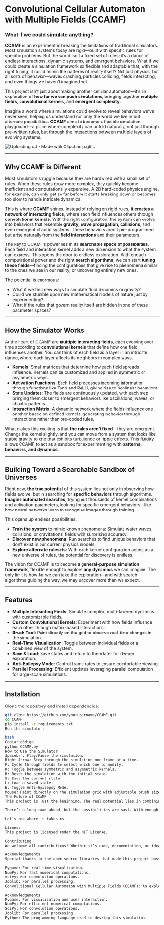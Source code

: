 # Convolutional Cellular Automaton with Multiple Fields (CCAMF)

### **What if we could simulate anything?**

**CCAMF** is an experiment in breaking the limitations of traditional simulators. Most simulation systems today are rigid—built with specific rules for specific problems. But the world isn’t a fixed set of rules; it’s a dance of endless interactions, dynamic systems, and emergent behaviors. What if we could create a simulation framework so flexible and adaptable that, with the right tuning, it could mimic the patterns of reality itself? Not just physics, but all sorts of behavior—waves crashing, particles colliding, fields interacting, and even things we haven’t imagined yet.

This project isn’t just about making another cellular automaton—it’s an exploration of **how far we can push simulations**, bringing together **multiple fields**, **convolutional kernels**, and **emergent complexity**. 

Imagine a world where simulations could evolve to reveal behaviors we’ve never seen, helping us understand not only the world we live in but alternate possibilities. **CCAMF** aims to become a flexible simulation playground—a place where complexity can unfold naturally, not just through pre-written rules, but through the interactions between multiple layers of evolving systems.


![Uploading c4 - Made with Clipchamp.gif…]()


---

## **Why CCAMF is Different**

Most simulators struggle because they are hardwired with a small set of rules. When these rules grow more complex, they quickly become inefficient and computationally expensive. A 2D hard-coded physics engine, for example, can only get so far before it starts breaking down or becomes too slow to handle intricate dynamics.

This is where **CCAMF** shines. Instead of relying on rigid rules, **it creates a network of interacting fields**, where each field influences others through **convolutional kernels**. With the right configuration, the system can evolve into behaviors that resemble **gravity, wave propagation, collisions**, and even emergent chaotic systems. These behaviors aren’t pre-programmed but arise naturally from the **field interactions** and their parameters.

The key to CCAMF’s power lies in its **searchable space of possibilities**. Each field and interaction kernel adds a new dimension to what the system can express. This opens the door to endless exploration. With enough computational power and the right **search algorithms**, we can start **tuning these fields**—finding the configurations that give rise to phenomena similar to the ones we see in our reality, or uncovering entirely new ones. 

The potential is enormous: 
- What if we find new ways to simulate fluid dynamics or gravity?
- Could we stumble upon new mathematical models of nature just by experimenting?
- What if the rules that govern reality itself are hidden in one of these parameter spaces?

---

## **How the Simulator Works**

At the heart of CCAMF are **multiple interacting fields**, each evolving over time according to **convolutional kernels** that define how one field influences another. You can think of each field as a layer in an intricate dance, where each layer affects its neighbors in complex ways. 

- **Kernels**: Small matrices that determine how each field spreads influence. Kernels can be customized and applied in symmetric or asymmetric ways.
- **Activation Functions**: Each field processes incoming information through functions like Tanh and ReLU, giving rise to nonlinear behaviors. 
- **State Updates**: The fields are continuously updated, with each step bringing them closer to emergent behaviors like oscillations, waves, or chaotic patterns.
- **Interaction Matrix**: A dynamic network where the fields influence one another based on defined kernels, generating behavior through interactions rather than pre-coded rules.

What makes this exciting is that **the rules aren’t fixed**—they are emergent. Change the kernel slightly, and you can move from a system that looks like stable gravity to one that exhibits turbulence or ripple effects. This fluidity allows CCAMF to act as a sandbox for experimenting with **patterns, behaviors, and dynamics**.

---

## **Building Toward a Searchable Sandbox of Universes**

Right now, **the true potential** of this system lies not only in observing how fields evolve, but in searching for **specific behaviors** through algorithms. **Imagine automated searches**, trying out thousands of kernel combinations and activation parameters, looking for specific emergent behaviors—like how neural networks learn to recognize images through training.

This opens up endless possibilities:
- **Train the system** to mimic known phenomena: Simulate water waves, collisions, or gravitational fields with surprising accuracy.
- **Discover new phenomena**: Run searches to find unique behaviors that don't exist in our current physics models.
- **Explore alternate rulesets**: With each kernel configuration acting as a new universe of rules, the potential for discovery is endless.

The vision for CCAMF is to become **a general-purpose simulation framework**, flexible enough to explore **any dynamics** we can imagine. The only limit is how far we can take the exploration—and with search algorithms guiding the way, we may uncover more than we expect.

---

## **Features**

- **Multiple Interacting Fields**: Simulate complex, multi-layered dynamics with customizable fields.
- **Custom Convolutional Kernels**: Experiment with how fields influence each other through matrix-based interactions.
- **Brush Tool**: Paint directly on the grid to observe real-time changes in the simulation.
- **Real-Time Visualization**: Toggle between individual fields or a combined view of the system.
- **Save & Load**: Save states and return to them later for deeper exploration.
- **Anti-Epilepsy Mode**: Control frame rates to ensure comfortable viewing.
- **Parallel Processing**: Efficient updates leveraging parallel computation for large-scale simulations.

---

## **Installation**

Clone the repository and install dependencies:

```bash
git clone https://github.com/yourusername/CCAMF.git
cd CCAMF
pip install -r requirements.txt
Run the simulator:

bash
Copiar código
python CCAMF.py
How to Use the Simulator
Spacebar: Play/Pause the simulation.
Right Arrow: Step through the simulation one frame at a time.
F: Cycle through fields to select which one to modify.
K: Toggle between symmetric and asymmetric kernels.
R: Reset the simulation with the initial state.
S: Save the current state.
L: Load a saved state.
E: Toggle Anti-Epilepsy Mode.
Mouse: Paint directly on the simulation grid with adjustable brush size and value.
The Future of CCAMF
This project is just the beginning. The real potential lies in combining this framework with automated search algorithms, looking for kernel configurations that give rise to complex, interesting, and useful behaviors. Imagine the ability to discover new physics, or create simulations that evolve toward unexpected but fascinating results—worlds of rules we’ve never even thought to imagine.

There’s a long road ahead, but the possibilities are vast. With enough iteration and exploration, we might uncover something truly profound. Whether you’re a researcher, a curious programmer, or someone fascinated by emergent complexity—CCAMF is your playground.

Let’s see where it takes us.

License
This project is licensed under the MIT License.

Contributing
We welcome all contributions! Whether it’s code, documentation, or ideas—every bit helps move the project forward. Fork the repository, create a branch, and submit a pull request with your improvements.

Acknowledgements
Special thanks to the open-source libraries that made this project possible:

Pygame: For real-time visualization.
NumPy: For fast numerical computations.
SciPy: For convolution operations.
Joblib: For parallel processing.
Convolutional Cellular Automaton with Multiple Fields (CCAMF): An exploration of emergent complexity, a sandbox for curious minds, and a step toward building simulations capable of representing behaviors from waves and gravity to new, unimagined systems. Let’s explore together.

Acknowledgements
Pygame: For visualization and user interaction.
NumPy: For efficient numerical computations.
SciPy: For convolution operations.
Joblib: For parallel processing.
Python: The programming language used to develop this simulation.
